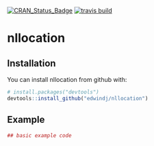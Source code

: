 
<!-- README.md is generated from README.Rmd. Please edit that file -->

[![CRAN\_Status\_Badge](http://www.r-pkg.org/badges/version/nllocation)](https://cran.r-project.org/package=nllocation)
[![travis
build](https://travis-ci.org/edwindj/nllocation.svg?branch=master)](https://travis-ci.org/edwindj/nllocation)

# nllocation

## Installation

You can install nllocation from github with:

``` r
# install.packages("devtools")
devtools::install_github("edwindj/nllocation")
```

## Example

``` r
## basic example code
```
